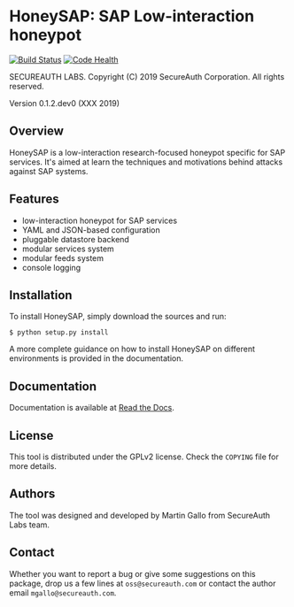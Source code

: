 HoneySAP: SAP Low-interaction honeypot
======================================

[![Build Status](https://travis-ci.org/SecureAuthCorp/HoneySAP.svg?branch=master)](https://travis-ci.org/SecureAuthCorp/HoneySAP)
[![Code Health](https://landscape.io/github/SecureAuthCorp/HoneySAP/master/landscape.svg)](https://landscape.io/github/SecureAuthCorp/HoneySAP/master)

SECUREAUTH LABS. Copyright (C) 2019 SecureAuth Corporation. All rights reserved.

Version 0.1.2.dev0 (XXX 2019)


Overview
--------

HoneySAP is a low-interaction research-focused honeypot specific for SAP
services. It's aimed at learn the techniques and motivations behind attacks
against SAP systems.


Features
--------

- low-interaction honeypot for SAP services
- YAML and JSON-based configuration
- pluggable datastore backend
- modular services system
- modular feeds system
- console logging


Installation
------------

To install HoneySAP, simply download the sources and run:

    $ python setup.py install

A more complete guidance on how to install HoneySAP on different environments
is provided in the documentation.


Documentation
-------------

Documentation is available at [Read the Docs](https://honeysap.readthedocs.io/en/latest/).


License
-------

This tool is distributed under the GPLv2 license. Check the `COPYING` file for
more details.


Authors
-------

The tool was designed and developed by Martin Gallo from SecureAuth Labs team.


Contact
-------

Whether you want to report a bug or give some suggestions on this package, drop
us a few lines at `oss@secureauth.com` or contact the author email
`mgallo@secureauth.com`.
